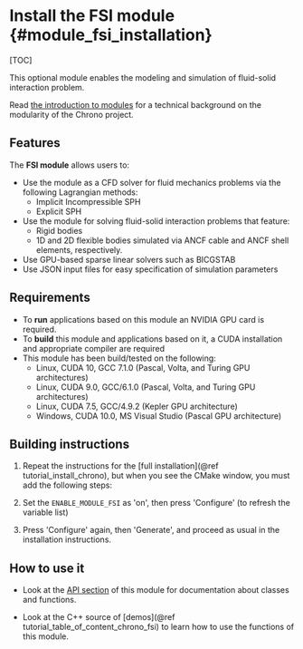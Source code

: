 Install the FSI module {#module_fsi_installation}
==========================

[TOC]

This optional module enables the modeling and simulation of fluid-solid interaction problem. 

Read [the introduction to modules](modularity.html) for a technical 
background on the modularity of the Chrono project.

## Features

The **FSI module** allows users to:

- Use the module as a CFD solver for fluid mechanics problems via the following Lagrangian methods:
   - Implicit Incompressible SPH
   - Explicit SPH
- Use the module for solving fluid-solid interaction problems that feature:
   - Rigid bodies
   - 1D and 2D flexible bodies simulated via ANCF cable and ANCF shell elements, respectively.
- Use GPU-based sparse linear solvers such as BICGSTAB
- Use JSON input files for easy specification of simulation parameters

## Requirements

- To **run** applications based on this module an NVIDIA GPU card is required.
- To **build** this module and applications based on it, a CUDA installation and appropriate compiler are required
- This module has been build/tested on the following:
   - Linux, CUDA 10, GCC 7.1.0 (Pascal, Volta, and Turing GPU architectures)
   - Linux, CUDA 9.0, GCC/6.1.0 (Pascal, Volta, and Turing GPU architectures)
   - Linux, CUDA 7.5, GCC/4.9.2 (Kepler GPU architecture)
   - Windows, CUDA 10.0, MS Visual Studio (Pascal GPU architecture)

## Building instructions

1. Repeat the instructions for the [full installation](@ref tutorial_install_chrono), but when you see the CMake window, you must add the following steps:

2. Set the `ENABLE_MODULE_FSI` as 'on', then press 'Configure' (to refresh the variable list)

3. Press 'Configure' again, then 'Generate', and proceed as usual in the installation instructions.

## How to use it

- Look at the [API section](group__fsi.html) of this module for documentation about classes and functions.

- Look at the C++ source of [demos](@ref tutorial_table_of_content_chrono_fsi) to learn how to use the functions of this module.
